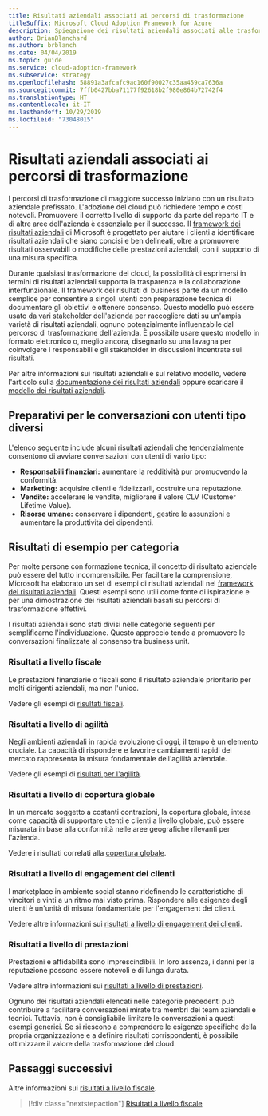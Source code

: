 ```yaml
---
title: Risultati aziendali associati ai percorsi di trasformazione
titleSuffix: Microsoft Cloud Adoption Framework for Azure
description: Spiegazione dei risultati aziendali associati alle trasformazioni cloud.
author: BrianBlanchard
ms.author: brblanch
ms.date: 04/04/2019
ms.topic: guide
ms.service: cloud-adoption-framework
ms.subservice: strategy
ms.openlocfilehash: 58891a3afcafc9ac160f90027c35aa459ca7636a
ms.sourcegitcommit: 7ffb0427bba71177f92618b2f980e864b72742f4
ms.translationtype: HT
ms.contentlocale: it-IT
ms.lasthandoff: 10/29/2019
ms.locfileid: "73048015"
---
```

<!-- markdownlint-disable MD026 -->

# <a name="what-business-outcomes-are-associated-with-transformation-journeys"></a>Risultati aziendali associati ai percorsi di trasformazione

I percorsi di trasformazione di maggiore successo iniziano con un risultato aziendale prefissato. L'adozione del cloud può richiedere tempo e costi notevoli. Promuovere il corretto livello di supporto da parte del reparto IT e di altre aree dell'azienda è essenziale per il successo. Il [framework dei risultati aziendali](../index.md) di Microsoft è progettato per aiutare i clienti a identificare risultati aziendali che siano concisi e ben delineati, oltre a promuovere risultati osservabili o modifiche delle prestazioni aziendali, con il supporto di una misura specifica.

Durante qualsiasi trasformazione del cloud, la possibilità di esprimersi in termini di risultati aziendali supporta la trasparenza e la collaborazione interfunzionale. Il framework dei risultati di business parte da un modello semplice per consentire a singoli utenti con preparazione tecnica di documentare gli obiettivi e ottenere consenso. Questo modello può essere usato da vari stakeholder dell'azienda per raccogliere dati su un'ampia varietà di risultati aziendali, ognuno potenzialmente influenzabile dal percorso di trasformazione dell'azienda. È possibile usare questo modello in formato elettronico o, meglio ancora, disegnarlo su una lavagna per coinvolgere i responsabili e gli stakeholder in discussioni incentrate sui risultati.

Per altre informazioni sui risultati aziendali e sul relativo modello, vedere l'articolo sulla [documentazione dei risultati aziendali](./business-outcome-template.md) oppure scaricare il [modello dei risultati aziendali](https://archcenter.blob.core.windows.net/cdn/business-outcome-template.xlsx).

## <a name="prepare-for-conversations-with-different-personas"></a>Preparativi per le conversazioni con utenti tipo diversi

L'elenco seguente include alcuni risultati aziendali che tendenzialmente consentono di avviare conversazioni con utenti di vario tipo:

- **Responsabili finanziari:** aumentare la redditività pur promuovendo la conformità.
- **Marketing:** acquisire clienti e fidelizzarli, costruire una reputazione.
- **Vendite:** accelerare le vendite, migliorare il valore CLV (Customer Lifetime Value).
- **Risorse umane:** conservare i dipendenti, gestire le assunzioni e aumentare la produttività dei dipendenti.

## <a name="sample-outcomes-by-category"></a>Risultati di esempio per categoria

Per molte persone con formazione tecnica, il concetto di risultato aziendale può essere del tutto incomprensibile. Per facilitare la comprensione, Microsoft ha elaborato un set di esempi di risultati aziendali nel [framework dei risultati aziendali](../index.md). Questi esempi sono utili come fonte di ispirazione e per una dimostrazione dei risultati aziendali basati su percorsi di trasformazione effettivi.

I risultati aziendali sono stati divisi nelle categorie seguenti per semplificarne l'individuazione. Questo approccio tende a promuovere le conversazioni finalizzate al consenso tra business unit.

### <a name="fiscal-outcomes"></a>Risultati a livello fiscale

Le prestazioni finanziarie o fiscali sono il risultato aziendale prioritario per molti dirigenti aziendali, ma non l'unico.

Vedere gli esempi di [risultati fiscali](./fiscal-outcomes.md).

### <a name="agility-outcomes"></a>Risultati a livello di agilità

Negli ambienti aziendali in rapida evoluzione di oggi, il tempo è un elemento cruciale. La capacità di rispondere e favorire cambiamenti rapidi del mercato rappresenta la misura fondamentale dell'agilità aziendale.

Vedere gli esempi di [risultati per l'agilità](./agility-outcomes.md).

### <a name="reach-outcomes"></a>Risultati a livello di copertura globale

In un mercato soggetto a costanti contrazioni, la copertura globale, intesa come capacità di supportare utenti e clienti a livello globale, può essere misurata in base alla conformità nelle aree geografiche rilevanti per l'azienda.

Vedere i risultati correlati alla [copertura globale](./reach-outcomes.md).

### <a name="customer-engagement-outcomes"></a>Risultati a livello di engagement dei clienti

I marketplace in ambiente social stanno ridefinendo le caratteristiche di vincitori e vinti a un ritmo mai visto prima. Rispondere alle esigenze degli utenti è un'unità di misura fondamentale per l'engagement dei clienti.

Vedere altre informazioni sui [risultati a livello di engagement dei clienti](./engagement-outcomes.md).

### <a name="performance-outcomes"></a>Risultati a livello di prestazioni

Prestazioni e affidabilità sono imprescindibili. In loro assenza, i danni per la reputazione possono essere notevoli e di lunga durata.

Vedere altre informazioni sui [risultati a livello di prestazioni](./performance-outcomes.md).

Ognuno dei risultati aziendali elencati nelle categorie precedenti può contribuire a facilitare conversazioni mirate tra membri dei team aziendali e tecnici. Tuttavia, non è consigliabile limitare le conversazioni a questi esempi generici. Se si riescono a comprendere le esigenze specifiche della propria organizzazione e a definire risultati corrispondenti, è possibile ottimizzare il valore della trasformazione del cloud.

## <a name="next-steps"></a>Passaggi successivi

Altre informazioni sui [risultati a livello fiscale](./fiscal-outcomes.md).

> [!div class="nextstepaction"]
> [Risultati a livello fiscale](./fiscal-outcomes.md)
